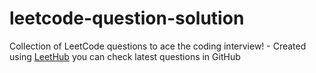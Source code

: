 # leetcode-question-solution
Collection of LeetCode questions to ace the coding interview! - Created using [LeetHub](https://github.com/QasimWani/LeetHub)
you can check latest questions in GitHub 
